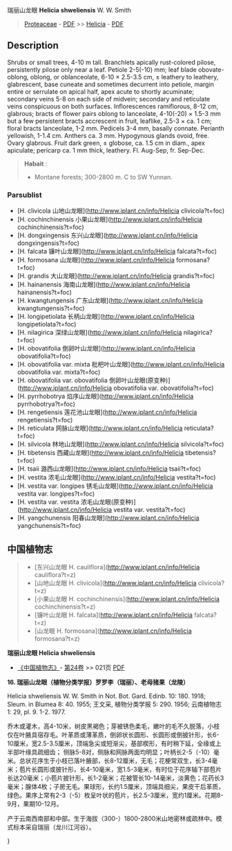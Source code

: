 瑞丽山龙眼 **Helicia shweliensis** W. W. Smith

> [Proteaceae](http://www.iplant.cn/info/Proteaceae?t=foc) - [PDF](http://www.iplant.cn/foc/pdf/Proteaceae.pdf) >> [Helicia](http://www.iplant.cn/info/Helicia?t=foc) - [PDF](http://www.iplant.cn/foc/pdf/Helicia.pdf)

## Description

Shrubs or small trees, 4-10 m tall. Branchlets apically rust-colored pilose, persistently pilose only near a leaf. Petiole 2-5(-10) mm; leaf blade obovate-oblong, oblong, or oblanceolate, 6-10 × 2.5-3.5 cm, ± leathery to leathery, glabrescent, base cuneate and sometimes decurrent into petiole, margin entire or serrulate on apical half, apex acute to shortly acuminate; secondary veins 5-8 on each side of midvein; secondary and reticulate veins conspicuous on both surfaces. Inflorescences ramiflorous, 8-12 cm, glabrous; bracts of flower pairs oblong to lanceolate, 4-10(-20) × 1.5-3 mm but a few persistent bracts accrescent in fruit, leaflike, 2.5-3 × ca. 1 cm; floral bracts lanceolate, 1-2 mm. Pedicels 3-4 mm, basally connate. Perianth yellowish, 1-1.4 cm. Anthers ca. 3 mm. Hypogynous glands ovoid, free. Ovary glabrous. Fruit dark green, ± globose, ca. 1.5 cm in diam., apex apiculate; pericarp ca. 1 mm thick, leathery. Fl. Aug-Sep, fr. Sep-Dec.


> **Habait** : 
>* Montane forests; 300-2800 m. C to SW Yunnan.

### Parsublist

* [H.  clivicola  山地山龙眼](http://www.iplant.cn/info/Helicia clivicola?t=foc)
* [H.  cochinchinensis  小果山龙眼](http://www.iplant.cn/info/Helicia cochinchinensis?t=foc)
* [H.  dongxingensis  东兴山龙眼](http://www.iplant.cn/info/Helicia dongxingensis?t=foc)
* [H.  falcata  镰叶山龙眼](http://www.iplant.cn/info/Helicia falcata?t=foc)
* [H.  formosana  山龙眼](http://www.iplant.cn/info/Helicia formosana?t=foc)
* [H.  grandis  大山龙眼](http://www.iplant.cn/info/Helicia grandis?t=foc)
* [H.  hainanensis  海南山龙眼](http://www.iplant.cn/info/Helicia hainanensis?t=foc)
* [H.  kwangtungensis  广东山龙眼](http://www.iplant.cn/info/Helicia kwangtungensis?t=foc)
* [H.  longipetiolata  长柄山龙眼](http://www.iplant.cn/info/Helicia longipetiolata?t=foc)
* [H.  nilagirica  深绿山龙眼](http://www.iplant.cn/info/Helicia nilagirica?t=foc)
* [H.  obovatifolia  倒卵叶山龙眼](http://www.iplant.cn/info/Helicia obovatifolia?t=foc)
* [H.  obovatifolia var. mixta  枇杷叶山龙眼](http://www.iplant.cn/info/Helicia obovatifolia var. mixta?t=foc)
* [H.  obovatifolia var. obovatifolia  倒卵叶山龙眼(原变种)](http://www.iplant.cn/info/Helicia obovatifolia var. obovatifolia?t=foc)
* [H.  pyrrhobotrya  焰序山龙眼](http://www.iplant.cn/info/Helicia pyrrhobotrya?t=foc)
* [H.  rengetiensis  莲花池山龙眼](http://www.iplant.cn/info/Helicia rengetiensis?t=foc)
* [H.  reticulata  网脉山龙眼](http://www.iplant.cn/info/Helicia reticulata?t=foc)
* [H.  silvicola  林地山龙眼](http://www.iplant.cn/info/Helicia silvicola?t=foc)
* [H.  tibetensis  西藏山龙眼](http://www.iplant.cn/info/Helicia tibetensis?t=foc)
* [H.  tsaii  潞西山龙眼](http://www.iplant.cn/info/Helicia tsaii?t=foc)
* [H.  vestita  浓毛山龙眼](http://www.iplant.cn/info/Helicia vestita?t=foc)
* [H.  vestita var. longipes  锈毛山龙眼](http://www.iplant.cn/info/Helicia vestita var. longipes?t=foc)
* [H.  vestita var. vestita  浓毛山龙眼(原变种)](http://www.iplant.cn/info/Helicia vestita var. vestita?t=foc)
* [H.  yangchunensis  阳春山龙眼](http://www.iplant.cn/info/Helicia yangchunensis?t=foc)


## 中国植物志

> * [东兴山龙眼  H.  cauliflora](http://www.iplant.cn/info/Helicia cauliflora?t=z)
> * [山地山龙眼  H.  clivicola](http://www.iplant.cn/info/Helicia clivicola?t=z)
> * [小果山龙眼  H.  cochinchinensis](http://www.iplant.cn/info/Helicia cochinchinensis?t=z)
> * [镰叶山龙眼  H.  falcata](http://www.iplant.cn/info/Helicia falcata?t=z)
> * [山龙眼  H.  formosana](http://www.iplant.cn/info/Helicia formosana?t=z)


**瑞丽山龙眼 Helicia shweliensis**

* [《中国植物志》](http://www.iplant.cn/frps)- [第24卷](http://www.iplant.cn/frps/vol/24) >> 021页 [PDF](http://www.iplant.cn/frps/pdf/24/021a.pdf)


**16. 瑞丽山龙眼（植物分类学报）罗罗李（瑞丽）、老母猪果（龙陵）**

Helicia shweliensis W. W. Smith in Not. Bot. Gard. Edinb. 10: 180. 1918; Sleum. in Blumea 8: 40. 1955; 王文采, 植物分类学报 5: 290. 1956; 云南植物志1: 29, pl. 9. 1-2. 1977.

乔木或灌木，高4-10米，树皮黑褐色；芽被锈色柔毛，嫩叶的毛不久脱落，小枝仅在叶腋具宿存毛。叶革质或薄革质，倒卵状长圆形、长圆形或倒披针形，长6-10厘米，宽2.5-3.5厘米，顶端急尖或短渐尖，基部楔形，有时稍下延，全缘或上半部叶缘具疏细齿； 侧脉5-8对，侧脉和网脉两面均明显；叶柄长2-5（-10）毫米。总状花序生于小枝已落叶腋部，长8-12厘米，无毛；花梗常双生，长3-4毫米；苞片长圆形或披针形，长4-10毫米，宽1.5-3毫米，有时位于花序轴下部苞片长达20毫米；小苞片披针形，长1-2毫米；花被管长10-14毫米，淡黄色；花药长3毫米；腺体4枚；子房无毛。果球形，长约1.5厘米，顶端具细尖，果皮干后革质，绿色。果序上常有2-3（-5）枚呈叶状的苞片，长2.5-3厘米，宽约1厘米。花期8-9月，果期10-12月。

产于云南西南部和中部。生于海拔（300-）1800-2800米山地密林或疏林中。模式标本采自瑞丽（龙川江河谷）。

}